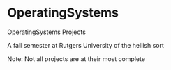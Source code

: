 # OperatingSystems
OperatingSystems Projects

A fall semester at Rutgers University of the hellish sort

Note: Not all projects are at their most complete
